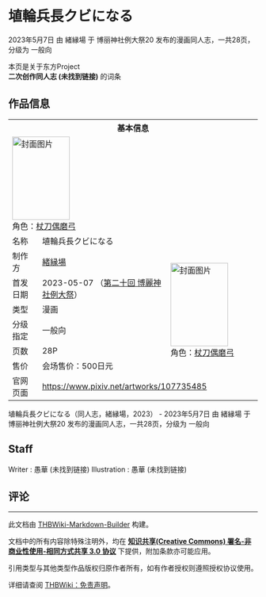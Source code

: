 # 埴輪兵長クビになる

<!-- source html: G:\repos\THBWiki-Markdown-Builder\THBWikiMarkdown\Temp\main\d\de\ns0%3A%E5%9F%B4%E8%BC%AA%E5%85%B5%E9%95%B7%E3%82%AF%E3%83%93%E3%81%AB%E3%81%AA%E3%82%8B.html -->

2023年5月7日 由 緒縁場 于 博丽神社例大祭20 发布的漫画同人志，一共28页，分级为 一般向

本页是关于东方Project  
 **二次创作同人志 (未找到链接)** 的词条
## 作品信息

<table><tbody><tr><th colspan="3">基本信息</th></tr><tr><td class="cover-artwork-mobile" colspan="2"><a href="./文件-埴輪兵長クビになる封面.jpg.md" class="image" title="封面图片"><img alt="封面图片" src="https://upload.thwiki.cc/thumb/4/48/%E5%9F%B4%E8%BC%AA%E5%85%B5%E9%95%B7%E3%82%AF%E3%83%93%E3%81%AB%E3%81%AA%E3%82%8B%E5%B0%81%E9%9D%A2.jpg/116px-%E5%9F%B4%E8%BC%AA%E5%85%B5%E9%95%B7%E3%82%AF%E3%83%93%E3%81%AB%E3%81%AA%E3%82%8B%E5%B0%81%E9%9D%A2.jpg" decoding="async" loading="lazy" width="116" height="168" srcset="https://upload.thwiki.cc/thumb/4/48/%E5%9F%B4%E8%BC%AA%E5%85%B5%E9%95%B7%E3%82%AF%E3%83%93%E3%81%AB%E3%81%AA%E3%82%8B%E5%B0%81%E9%9D%A2.jpg/174px-%E5%9F%B4%E8%BC%AA%E5%85%B5%E9%95%B7%E3%82%AF%E3%83%93%E3%81%AB%E3%81%AA%E3%82%8B%E5%B0%81%E9%9D%A2.jpg 1.5x, https://upload.thwiki.cc/thumb/4/48/%E5%9F%B4%E8%BC%AA%E5%85%B5%E9%95%B7%E3%82%AF%E3%83%93%E3%81%AB%E3%81%AA%E3%82%8B%E5%B0%81%E9%9D%A2.jpg/233px-%E5%9F%B4%E8%BC%AA%E5%85%B5%E9%95%B7%E3%82%AF%E3%83%93%E3%81%AB%E3%81%AA%E3%82%8B%E5%B0%81%E9%9D%A2.jpg 2x" data-file-width="831" data-file-height="1200"></a><div class="cover-char">角色：<a href="./杖刀偶磨弓.md" title="杖刀偶磨弓">杖刀偶磨弓</a></div></td>
</tr><tr><td class="label">名称</td><td colspan="2"> 埴輪兵長クビになる </td></tr><tr><td class="label">制作方</td><td><a href="./緒縁場.md" title="緒縁場">緒縁場</a></td><td class="cover-artwork" rowspan="6" style="min-width:168px;"><a href="./文件-埴輪兵長クビになる封面.jpg.md" class="image" title="封面图片"><img alt="封面图片" src="https://upload.thwiki.cc/thumb/4/48/%E5%9F%B4%E8%BC%AA%E5%85%B5%E9%95%B7%E3%82%AF%E3%83%93%E3%81%AB%E3%81%AA%E3%82%8B%E5%B0%81%E9%9D%A2.jpg/116px-%E5%9F%B4%E8%BC%AA%E5%85%B5%E9%95%B7%E3%82%AF%E3%83%93%E3%81%AB%E3%81%AA%E3%82%8B%E5%B0%81%E9%9D%A2.jpg" decoding="async" loading="lazy" width="116" height="168" srcset="https://upload.thwiki.cc/thumb/4/48/%E5%9F%B4%E8%BC%AA%E5%85%B5%E9%95%B7%E3%82%AF%E3%83%93%E3%81%AB%E3%81%AA%E3%82%8B%E5%B0%81%E9%9D%A2.jpg/174px-%E5%9F%B4%E8%BC%AA%E5%85%B5%E9%95%B7%E3%82%AF%E3%83%93%E3%81%AB%E3%81%AA%E3%82%8B%E5%B0%81%E9%9D%A2.jpg 1.5x, https://upload.thwiki.cc/thumb/4/48/%E5%9F%B4%E8%BC%AA%E5%85%B5%E9%95%B7%E3%82%AF%E3%83%93%E3%81%AB%E3%81%AA%E3%82%8B%E5%B0%81%E9%9D%A2.jpg/233px-%E5%9F%B4%E8%BC%AA%E5%85%B5%E9%95%B7%E3%82%AF%E3%83%93%E3%81%AB%E3%81%AA%E3%82%8B%E5%B0%81%E9%9D%A2.jpg 2x" data-file-width="831" data-file-height="1200"></a><div class="cover-char">角色：<a href="./杖刀偶磨弓.md" title="杖刀偶磨弓">杖刀偶磨弓</a></div></td>
</tr><tr><td class="label">首发日期</td><td>2023-05-07&#160;（<a href="/展会作品列表?e=%E5%8D%9A%E4%B8%BD%E7%A5%9E%E7%A4%BE%E4%BE%8B%E5%A4%A7%E7%A5%AD%2320">第二十回 博麗神社例大祭</a>）</td></tr><tr><td class="label">类型</td><td>漫画</td></tr><tr><td class="label">分级指定</td><td>一般向</td></tr><tr><td class="label">页数</td><td>28P</td></tr><tr><td class="label">售价</td><td>会场售价：500日元</td></tr>
<tr><td class="label">官网页面</td><td colspan="2"><a rel="nofollow" class="external free" href="https://www.pixiv.net/artworks/107735485">https://www.pixiv.net/artworks/107735485</a></td></tr></tbody></table>

埴輪兵長クビになる（同人志，緒縁場，2023） - 2023年5月7日 由 緒縁場 于 博丽神社例大祭20 发布的漫画同人志，一共28页，分级为 一般向
## Staff
Writer
: 愚華 (未找到链接)
Illustration
: 愚華 (未找到链接)

## 评论




---

此文档由 [THBWiki-Markdown-Builder](https://github.com/Delsin-Yu/THBWiki-Markdown-Builder) 构建。

文档中的所有内容除特殊注明外，均在 [**知识共享(Creative Commons) 署名-非商业性使用-相同方式共享 3.0 协议**](https://creativecommons.org/licenses/by-sa/3.0/deed.zh-hans) 下提供，附加条款亦可能应用。

引用类型与其他类型作品版权归原作者所有，如有作者授权则遵照授权协议使用。

详细请查阅 [THBWiki：免责声明](https://thbwiki.cc/THBWiki:%E5%85%8D%E8%B4%A3%E5%A3%B0%E6%98%8E)。

